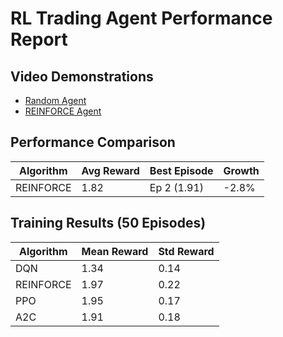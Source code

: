 # RL Trading Agent Performance Report

## Video Demonstrations
- [Random Agent](results/random_agent.gif)
- [REINFORCE Agent](results/reinforce_performance.mp4)

## Performance Comparison
| Algorithm | Avg Reward | Best Episode | Growth |
|-----------|------------|--------------|--------|
| REINFORCE | 1.82 | Ep 2 (1.91) | -2.8% |

## Training Results (50 Episodes)
| Algorithm | Mean Reward | Std Reward |
|-----------|-------------|------------|
| DQN       | 1.34        | 0.14       |
| REINFORCE | 1.97        | 0.22       |
| PPO       | 1.95        | 0.17       |
| A2C       | 1.91        | 0.18       |
